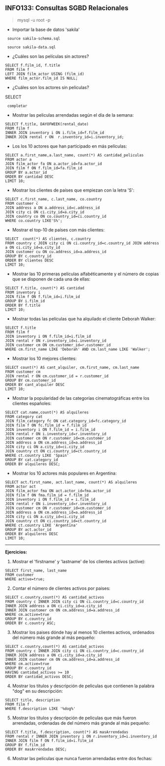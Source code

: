 ## INFO133: Consultas SGBD Relacionales

> mysql -u root -p

* Importar la base de datos 'sakila'

<code> source sakila-schema.sql </code>

<code> source sakila-data.sql </code>

* ¿Cuáles son las películas sin actores?

~~~~
SELECT f.film_id, f.title
FROM film f
LEFT JOIN film_actor USING (film_id)
WHERE film_actor.film_id IS NULL;
~~~~

* ¿Cuáles son los actores sin peliculas?

SELECT 

<code> completar </code>

* Mostrar las peliculas arrendadas según el día de la semana:

~~~
SELECT f.title, DAYOFWEEK(rental_date) 
FROM film f 
INNER JOIN inventory i ON i.film_id=f.film_id 
INNER JOIN rental r ON  r.inventory_id=i.inventory_id;
~~~
* Los los 10 actores que han participado en más películas: 

~~~
SELECT a.first_name,a.last_name, count(*) AS cantidad_peliculas  
FROM actor a 
JOIN film_actor fa ON a.actor_id=fa.actor_id 
JOIN film f ON f.film_id=fa.film_id 
GROUP BY a.actor_id 
ORDER BY cantidad DESC 
LIMIT 10;
~~~
* Mostrar los clientes de países que empiezan con la letra 'S':
~~~
SELECT c.first_name, c.last_name, co.country 
FROM customer c 
JOIN address a ON a.address_id=c.address_id 
JOIN city ci ON ci.city_id=a.city_id 
JOIN country co ON co.country_id=ci.country_id 
WHERE co.country LIKE'S%';
~~~
* Mostrar el top-10 de países con más clientes:
~~~
SELECT  count(*) AS clientes, c.country 
FROM country c JOIN city ci ON ci.country_id=c.country_id JOIN address a ON ci.city_id=a.city_id 
JOIN customer cu ON cu.address_id=a.address_id 
GROUP BY c.country_id 
ORDER BY clientes DESC 
LIMIT 10;
~~~
* Mostrar las 10 primeras películas alfabéticamente y el número de copias que se disponen de cada una de ellas: 

~~~
SELECT f.title, count(*) AS cantidad 
FROM inventory i 
JOIN film f ON f.film_id=i.film_id 
GROUP BY i.film_id 
ORDER BY f.title 
LIMIT 10;
~~~
* Mostrar todas las películas que ha alquilado el cliente Deborah Walker: 
~~~
SELECT f.title 
FROM film f 
JOIN inventory i ON f.film_id=i.film_id 
JOIN rental r ON r.inventory_id=i.inventory_id 
JOIN customer cm ON cm.customer_id=r.customer_id 
WHERE cm.first_name LIKE 'Deborah' AND cm.last_name LIKE 'Walker';
~~~
* Mostrar los 10 mejores clientes: 
~~~
SELECT count(*) AS cant_alquiler, cm.first_name, cm.last_name 
FROM customer cm 
JOIN rental r ON cm.customer_id = r.customer_id 
GROUP BY cm.customer_id 
ORDER BY cant_alquiler DESC 
LIMIT 10;
~~~
* Mostrar la popularidad de las categorías cinematográficas entre los clientes españoles:
~~~
SELECT cat.name,count(*) AS alquileres 
FROM category cat 
JOIN film_category fc ON cat.category_id=fc.category_id 
JOIN film f ON fc.film_id = f.film_id 
JOIN inventory i ON f.film_id = i.film_id 
JOIN rental r ON i.inventory_id=r.inventory_id 
JOIN customer cm ON r.customer_id=cm.customer_id 
JOIN address a ON cm.address_id=a.address_id 
JOIN city ci ON a.city_id=ci.city_id 
JOIN country ct ON ci.country_id=ct.country_id 
WHERE ct.country LIKE 'Spain' 
GROUP BY cat.category_id 
ORDER BY alquileres DESC;
~~~

* Mostrar los 10 actores más populares en Argentina: 

~~~
SELECT act.first_name, act.last_name, count(*) AS alquileres  
FROM actor act 
JOIN film_actor fma ON act.actor_id=fma.actor_id 
JOIN film f ON fma.film_id = f.film_id 
JOIN inventory i ON f.film_id = i.film_id  
JOIN rental r ON i.inventory_id=r.inventory_id  
JOIN customer cm ON r.customer_id=cm.customer_id  
JOIN address a ON cm.address_id=a.address_id  
JOIN city ci ON a.city_id=ci.city_id  
JOIN country ct ON ci.country_id=ct.country_id
WHERE ct.country LIKE 'Argentina'  
GROUP BY act.actor_id  
ORDER BY alquileres DESC 
LIMIT 10;
~~~
---


__Ejercicios:__

1. Mostrar el 'firstname' y 'lastname' de los clientes activos (active):

~~~
SELECT first_name, last_name
FROM customer 
WHERE active=true;
~~~

2. Contar el número de clientes activos por paises:
~~~
SELECT c.country,count(*) AS cantidad_activos
FROM country c INNER JOIN city ci ON ci.country_id=c.country_id 
INNER JOIN address a ON ci.city_id=a.city_id 
INNER JOIN customer cm ON cm.address_id=a.address_id 
WHERE cm.active=true 
GROUP BY c.country_id 
ORDER BY c.country ASC;
~~~

3. Mostrar los paises dónde hay al menos 10 clientes activos, ordenados del número más grande al más pequeño: 
~~~
SELECT c.country,count(*) AS cantidad_activos
FROM country c INNER JOIN city ci ON ci.country_id=c.country_id 
INNER JOIN address a ON ci.city_id=a.city_id 
INNER JOIN customer cm ON cm.address_id=a.address_id 
WHERE cm.active=true 
GROUP BY c.country_id 
HAVING cantidad_activos >= 10
ORDER BY cantidad_activos DESC;
~~~

4. Mostrar los titulos y descripción de peliculas que contienen la palabra "dog" en su descripción: 

~~~~
SELECT title, description 
FROM film f
WHERE f.description LIKE '%dog%'
~~~~

5. Mostrar los titulos y descripción de peliculas que más fueron arrendadas, ordenadas de del número más grande al más pequeño:

~~~
SELECT f.title, f.description, count(*) AS masArrendadas 
FROM rental r INNER JOIN inventory i ON r.inventory_id=i.inventory_id 
INNER JOIN film f ON f.film_id=i.film_id 
GROUP BY f.film_id 
ORDER BY masArrendadas DESC;
~~~

6. Mostrar las peliculas que nunca fueron arrendadas entre dos fechas:
